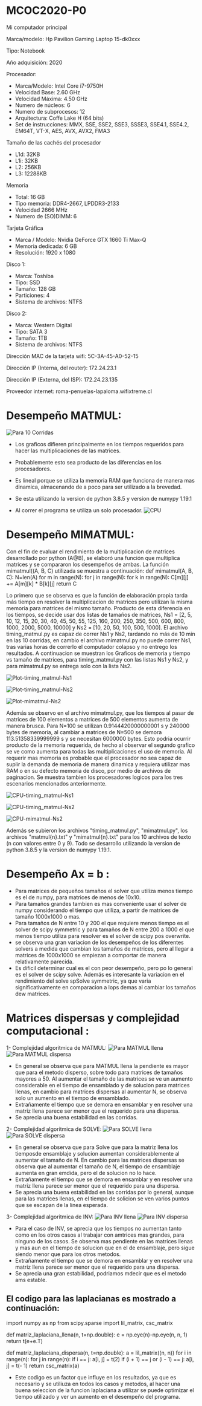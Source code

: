 # MCOC2020-P0
Mi computador principal

Marca/modelo: Hp Pavilion Gaming Laptop 15-dk0xxx

Tipo: Notebook

Año adquisición: 2020

Procesador:
- Marca/Modelo: Intel Core i7-9750H
- Velocidad Base: 2.60 GHz
- Velocidad Máxima: 4.50 GHz
- Numero de núcleos: 6
- Numero de subprocesos: 12
- Arquitectura: Coffe Lake H (64 bits)
- Set de instrucciones: MMX, SSE, SSE2, SSE3, SSSE3, SSE4.1, SSE4.2, EM64T, VT-X, AES, AVX, AVX2, FMA3

Tamaño de las cachés del procesador
- L1d: 32KB  
- L1i: 32KB  
- L2: 256KB   
- L3: 12288KB

Memoria
- Total: 16 GB
- Tipo memoria: DDR4-2667, LPDDR3-2133
- Velocidad 2666 MHz
- Numero de (SO)DIMM: 6
      
Tarjeta Gráfica
- Marca / Modelo: Nvidia GeForce GTX 1660 Ti Max-Q
- Memoria dedicada: 6 GB
- Resolución: 1920 x 1080
      
Disco 1:
- Marca: Toshiba
- Tipo: SSD
- Tamaño: 128 GB
- Particiones: 4
- Sistema de archivos: NTFS
      
Disco 2:
- Marca: Western Digital
- Tipo: SATA 3
- Tamaño: 1TB
- Sistema de archivos: NTFS

Dirección MAC de la tarjeta wifi: 5C-3A-45-A0-52-15

Dirección IP (Interna, del router): 172.24.23.1

Dirección IP (Externa, del ISP): 172.24.23.135

Proveedor internet: roma-penuelas-lapaloma.wifixtreme.cl



# Desempeño MATMUL:
![Para 10 Corridas](https://github.com/gehenriquez/MCOC2020-P0-2/blob/master/Entrega%202/Plot-10-corridas.png)
- Los graficos difieren principalmente en los tiempos requeridos para hacer las multiplicaciones de las matrices. 

- Probablemente esto sea producto de las diferencias en los procesadores.

- Es lineal porque se utiliza la memoria RAM que funciona de manera mas dinamica, almacenando de a poco para ser utilizado a la brevedad.

- Se esta utilizando la version de python 3.8.5 y version de numypy 1.19.1

- Al correr el programa se utiliza un solo procesador.
![CPU](https://github.com/gehenriquez/MCOC2020-P0-2/blob/master/Entrega%202/CPU-10-corrida.2.PNG)

# Desempeño MIMATMUL:

Con el fin de evaluar el rendimiento de la multiplicacion de matrices desarrollado por python (A@B), se elaboró una función que multiplica matrices y se compararon los desempeños de ambas. La función mimatmul((A, B, C) utilizada se muestra a continuación:
def mimatmul(A, B, C):
      N=len(A)
      for m in range(N):
            for j in range(N):
                  for k in range(N):
                        C[m][j] += A[m][k] * B[k][j]
      return C

Lo primero que se observa es que la función de elaboración propia tarda más tiempo en resolver la multiplicacion de matrices pero utilizan la misma memoria para matrices del mismo tamaño. Producto de esta diferencia en los tiempos, se decide usar dos listas de tamaños de matrices, Ns1 = [2, 5, 10, 12, 15, 20, 30, 40, 45, 50, 55, 125, 160, 200, 250, 350, 500, 600, 800, 1000, 2000, 5000, 10000] y Ns2 = [10, 20, 50, 100, 500, 1000]. El archivo timing_matmul.py es capaz de correr Ns1 y Ns2, tardando no más de 10 min en las 10 corridas, en cambio el archivo mimatmul.py no puede correr Ns1, tras varias horas de correrlo el computador colapso y no entrego los resultados. A continuacion se muestran los Graficos de memoria y tiempo vs tamaño de matrices, para timing_matmul.py con las listas Ns1 y Ns2, y para mimatmul.py se entrega solo con la lista Ns2. 

![Plot-timing_matmul-Ns1](https://github.com/gehenriquez/MCOC2020-P0-2/blob/master/Entrega%202/CPU-10-corrida.2.PNG)

![Plot-timing_matmul-Ns2](https://github.com/gehenriquez/MCOC2020-P0-2/blob/master/Entrega%202/CPU-10-corrida.2.PNG)

![Plot-mimatmul-Ns2](https://github.com/gehenriquez/MCOC2020-P0-2/blob/master/Entrega%202/CPU-10-corrida.2.PNG)

Además se observo en el archivo mimatmul.py, que los tiempos al pasar de matrices de 100 elementos a matrices de 500 elementos aumenta de manera brusca. Para N=100 se utilizan 0.9144420000000001 s y 240000 bytes de memoria, al cambiar a matrices de N=500 se demora 113.51358339999999 s y se necesitan 6000000 bytes. Esto podria ocurrir producto de la memoria requerida, de hecho al observar el segundo grafico se ve como aumenta para todas las multiplicaciones el uso de memoria. Al requerir mas memoria es probable que el procesador no sea capaz de suplir la demanda de memoria de manera dinamica y requiera utilizar mas RAM o en su defecto memoria de disco, por medio de archivos de paginacion. Se muestra tambien los procesadores logicos para los tres escenarios mencionados anteriormente.

![CPU-timing_matmul-Ns1](https://github.com/gehenriquez/MCOC2020-P0-2/blob/master/Entrega%202/CPU-10-corrida.2.PNG)

![CPU-timing_matmul-Ns2](https://github.com/gehenriquez/MCOC2020-P0-2/blob/master/Entrega%202/CPU-10-corrida.2.PNG)

![CPU-mimatmul-Ns2](https://github.com/gehenriquez/MCOC2020-P0-2/blob/master/Entrega%202/CPU-10-corrida.2.PNG)

Además se subieron los archivos "timing_matmul.py", "mimatmul.py", los archivos "matmul{n}.txt" y "mimatmul{n}.txt" para los 10 archivos de texto (n con valores entre 0 y 9). Todo se desarrollo utilizando la version de python 3.8.5 y la version de numypy 1.19.1.




# Desempeño Ax = b :
- Para matrices de pequeños tamaños el solver que utiliza menos tiempo es el de numpy, para matrices de menos de 10x10. 
- Para tamaños grandes tambien es mas conveniente usar el solver de numpy considerando el tiempo que utiliza, a partir de matrices de tamaño 1000x1000 o mas.
- Para tamaños de N entre 10 y 200 el que requiere menos tiempo es el solver de scipy symmetric y para tamaños de N entre 200 a 1000 el que menos tiempo utiliza para resolver es el solver de scipy pos overwrite.
- se observa una gran variacion de los desempeños de los diferentes solvers a medida que cambian los tamaños de matrices, pero al llegar a matrices de 1000x1000 se empiezan a comportar de manera relativamente parecida.
- Es dificil determinar cual es el con peor desempeño, pero po lo general es el solver de scipy solve.
Además es interesante la variacion en el rendimiento del solve spSolve symmetric, ya que varia significativamente en comparacion a lops demas al cambiar los tamaños dew matrices.

# Matrices dispersas y complejidad computacional :

1- Complejidad algoritmica de MATMUL:
![Para MATMUL llena](https://github.com/gehenriquez/MCOC2020-P0/blob/master/Entrega%207/MATMUL_llena.png)
![Para MATMUL dispersa](https://github.com/gehenriquez/MCOC2020-P0/blob/master/Entrega%207/MATMUL_dispersa.png)

- En general se observa que para MATMUL llena la pendiente es mayor que para el metodo disperso, sobre todo para matrices de tamaños mayores a 50. Al aumentar el tamaño de las matrices se ve un aumento considerable en el tiempo de ensamblado y de solucion para matrices llenas, en cambio para matrices dispersas al aumentar N, se observa solo un aumento en el tiempo de ensamblado.
- Extrañamente el tiempo que se demora en ensamblar y en resolver una matriz llena parece ser menor que el requerido para una dispersa. 
- Se aprecia una buena estabilidad en las corridas.

2- Complejidad algoritmica de SOLVE:
![Para SOLVE llena](https://github.com/gehenriquez/MCOC2020-P0/blob/master/Entrega%207/Solve_llena.png)
![Para SOLVE dispersa](https://github.com/gehenriquez/MCOC2020-P0/blob/master/Entrega%207/Solve_dispersa.png)

- En general se observa que para Solve que para la matriz llena los tiemposde ensamblaje y solucion aumentan considerablemente al aumentar el tamaño de N. En cambio para las matrices dispersas se observa que al aumentar el tamaño de N, el tiempo de ensamblaje aumenta en gran emdida, pero el de solucion no lo hace.
- Extrañamente el tiempo que se demora en ensamblar y en resolver una matriz llena parece ser menor que el requerido para una dispersa. 
- Se aprecia una buena estabilidad en las corridas por lo general, aunque para las matrices llenas, en el tiempo de solicion se ven varios puntos que se escapan de la linea esperada.

3- Complejidad algoritmica de INV:
![Para INV llena](https://github.com/gehenriquez/MCOC2020-P0/blob/master/Entrega%207/INV_llena.png)
![Para INV dispersa](https://github.com/gehenriquez/MCOC2020-P0/blob/master/Entrega%207/INV_disperesa.png)

- Para el caso de INV, se aprecia que los tiempos no aumentan tanto como en los otros casos al trabajar con amtrices mas grandes, para ninguno de los casos. Se observa mas pendiente en las matrices llenas y mas aun en el tiempo de solucion que en el de ensamblaje, pero sigue siendo menor que para los otros metodos. 
- Extrañamente el tiempo que se demora en ensamblar y en resolver una matriz llena parece ser menor que el requerido para una dispersa. 
- Se aprecia una gran estabilidad, podriamos mdecir que es el metodo ams estable. 

## El codigo para las laplacianas es mostrado a continuación:
import numpy as np
from scipy.sparse import lil_matrix, csc_matrix


def matriz_laplaciana_llena(n, t=np.double):
    e = np.eye(n)-np.eye(n, n, 1)
    return t(e+e.T)


def matriz_laplaciana_dispersa(n, t=np.double):
    a = lil_matrix((n, n))
    for i in range(n):
        for j in range(n):
            if i == j:
                a[i, j] = t(2)
            if (i + 1) == j or (i - 1) == j:
                a[i, j] = t(- 1)
    return csc_matrix(a)
    
- Este codigo es un factor que influye en los resultados, ya que es necesario y se utiliuza en todos los casos y metodos, al hacer una buena seleccion de la funcion laplaciana a utilizar se puede optimizar el tiempo utilizado y ver un aumento en el desempeño del programa. 


